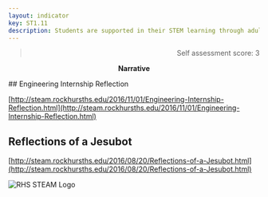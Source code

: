 ```yaml
---
layout: indicator
key: ST1.11
description: Students are supported in their STEM learning through adult-world connections and extended day opportunities.
---
```

<blockquote align="right"> Self assessment score: 3 </blockquote>
<p align="center">
<b>Narrative</b>
</p>
## Engineering Internship Reflection

[http://steam.rockhursths.edu/2016/11/01/Engineering-Internship-Reflection.html](http://steam.rockhursths.edu/2016/11/01/Engineering-Internship-Reflection.html)

## Reflections of a Jesubot

[http://steam.rockhursths.edu/2016/08/20/Reflections-of-a-Jesubot.html](http://steam.rockhursths.edu/2016/08/20/Reflections-of-a-Jesubot.html)

<div class="flex-wrapper">
  <img src="{{ site.baseurl }}/img/indicators/st1.11a.jpg" alt="RHS STEAM Logo">
</div>
